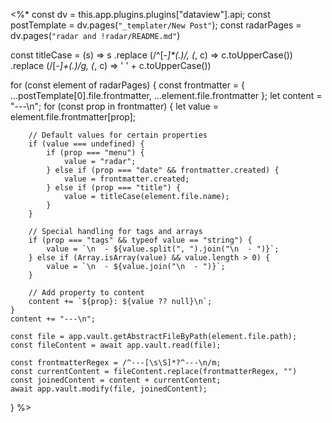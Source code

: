 <%*
const dv = this.app.plugins.plugins["dataview"].api;
const postTemplate = dv.pages(`"_templater/New Post"`);
const radarPages = dv.pages(`"radar and !radar/README.md"`)

const titleCase = (s) => s
	.replace (/^[-_]*(.)/, (_, c) => c.toUpperCase())
	.replace (/[-_]+(.)/g, (_, c) => ' ' + c.toUpperCase())

for (const element of radarPages) {
	const frontmatter = { ...postTemplate[0].file.frontmatter, ...element.file.frontmatter };
	let content = "---\n";
	for (const prop in frontmatter) {
	    let value = element.file.frontmatter[prop];
	
	    // Default values for certain properties
	    if (value === undefined) {
	        if (prop === "menu") {
	            value = "radar";
	        } else if (prop === "date" && frontmatter.created) {
	            value = frontmatter.created;
	        } else if (prop === "title") {
	            value = titleCase(element.file.name);
	        }
	    }
	
	    // Special handling for tags and arrays
	    if (prop === "tags" && typeof value == "string") {
	        value = `\n  - ${value.split(", ").join("\n  - ")}`;
	    } else if (Array.isArray(value) && value.length > 0) {
	        value = `\n  - ${value.join("\n  - ")}`;
	    }
	
	    // Add property to content
	    content += `${prop}: ${value ?? null}\n`;
	}
	content += "---\n";

	const file = app.vault.getAbstractFileByPath(element.file.path);
	const fileContent = await app.vault.read(file);

	const frontmatterRegex = /^---[\s\S]*?^---\n/m;
	const currentContent = fileContent.replace(frontmatterRegex, "")
	const joinedContent = content + currentContent;
	await app.vault.modify(file, joinedContent);
}
%>